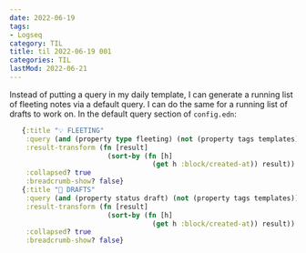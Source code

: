```yaml
---
date: 2022-06-19
tags:
- Logseq
category: TIL
title: til 2022-06-19 001
categories: TIL
lastMod: 2022-06-21
---
```

Instead of putting a query in my daily template, I can generate a running list of fleeting notes via a default query. I can do the same for a running list of drafts to work on. In the default query section of `config.edn`:

``` clojure
   {:title "💡 FLEETING"
    :query (and (property type fleeting) (not (property tags templates)) (not (task done)))
    :result-transform (fn [result]
                        (sort-by (fn [h]
                                   (get h :block/created-at)) result))
    :collapsed? true
    :breadcrumb-show? false}
   {:title "📝 DRAFTS"
    :query (and (property status draft) (not (property tags templates)))
    :result-transform (fn [result]
                        (sort-by (fn [h]
                                   (get h :block/created-at)) result))
    :collapsed? true
    :breadcrumb-show? false}
```

